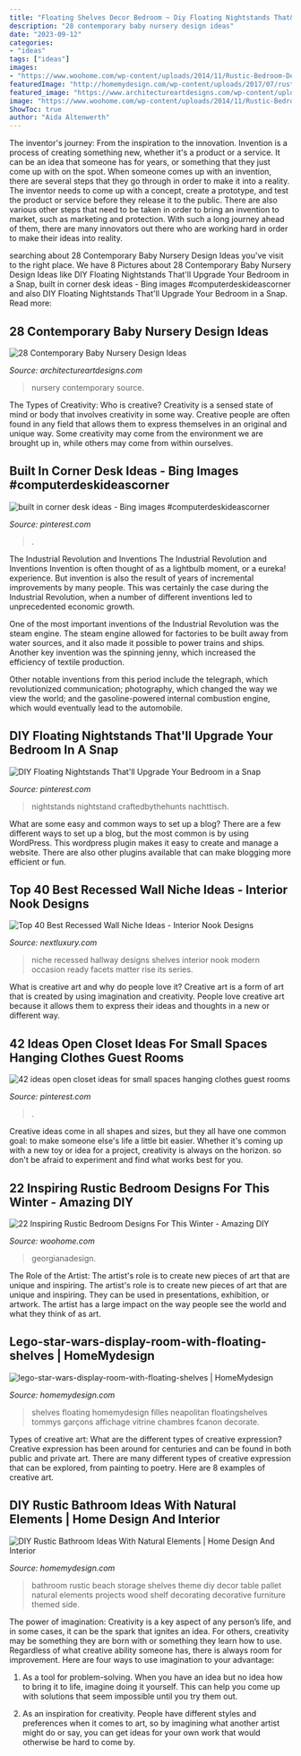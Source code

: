 ```yaml
---
title: "Floating Shelves Decor Bedroom ~ Diy Floating Nightstands That&#039;ll Upgrade Your Bedroom In A Snap"
description: "28 contemporary baby nursery design ideas"
date: "2023-09-12"
categories:
- "ideas"
tags: ["ideas"]
images:
- "https://www.woohome.com/wp-content/uploads/2014/11/Rustic-Bedroom-Decorating-Ideas-11.jpg"
featuredImage: "http://homemydesign.com/wp-content/uploads/2017/07/rustic-table-side-bathroom-furniture.jpg"
featured_image: "https://www.architectureartdesigns.com/wp-content/uploads/2013/10/2138.jpg"
image: "https://www.woohome.com/wp-content/uploads/2014/11/Rustic-Bedroom-Decorating-Ideas-11.jpg"
ShowToc: true
author: "Aida Altenwerth"
---
```



The inventor's journey: From the inspiration to the innovation.
Invention is a process of creating something new, whether it's a product or a service. It can be an idea that someone has for years, or something that they just come up with on the spot. When someone comes up with an invention, there are several steps that they go through in order to make it into a reality. The inventor needs to come up with a concept, create a prototype, and test the product or service before they release it to the public. There are also various other steps that need to be taken in order to bring an invention to market, such as marketing and protection. With such a long journey ahead of them, there are many innovators out there who are working hard in order to make their ideas into reality.

	

		
searching about 28 Contemporary Baby Nursery Design Ideas you've visit to the right place. We have 8 Pictures about 28 Contemporary Baby Nursery Design Ideas like DIY Floating Nightstands That&#039;ll Upgrade Your Bedroom in a Snap, built in corner desk ideas - Bing images #computerdeskideascorner and also DIY Floating Nightstands That&#039;ll Upgrade Your Bedroom in a Snap. Read more:
		
    
## 28 Contemporary Baby Nursery Design Ideas

<img loading=lazy src="https://www.architectureartdesigns.com/wp-content/uploads/2013/10/2138.jpg" onerror="this.onerror=null;this.src='https://tse3.mm.bing.net/th?id=OIP.WCsc-5DuZ1rfcEG8iTGQWgAAAA&amp;pid=15.1';" alt="28 Contemporary Baby Nursery Design Ideas">

_Source: architectureartdesigns.com_

>nursery contemporary source. 

	

The Types of Creativity: Who is creative?
Creativity is a sensed state of mind or body that involves creativity in some way. Creative people are often found in any field that allows them to express themselves in an original and unique way. Some creativity may come from the environment we are brought up in, while others may come from within ourselves.

    
## Built In Corner Desk Ideas - Bing Images #computerdeskideascorner

<img loading=lazy src="https://i.pinimg.com/736x/5b/dc/9d/5bdc9d2c2285fc1c4eecd501340ded54.jpg" onerror="this.onerror=null;this.src='https://tse1.mm.bing.net/th?id=OIP.DQalchptMZ7VldWbkaXGigHaJ3&amp;pid=15.1';" alt="built in corner desk ideas - Bing images #computerdeskideascorner">

_Source: pinterest.com_

>. 

	

The Industrial Revolution and Inventions
The Industrial Revolution and Inventions
Invention is often thought of as a lightbulb moment, or a eureka! experience. But invention is also the result of years of incremental improvements by many people. This was certainly the case during the Industrial Revolution, when a number of different inventions led to unprecedented economic growth.

One of the most important inventions of the Industrial Revolution was the steam engine. The steam engine allowed for factories to be built away from water sources, and it also made it possible to power trains and ships. Another key invention was the spinning jenny, which increased the efficiency of textile production.

Other notable inventions from this period include the telegraph, which revolutionized communication; photography, which changed the way we view the world; and the gasoline-powered internal combustion engine, which would eventually lead to the automobile.

    
## DIY Floating Nightstands That&#039;ll Upgrade Your Bedroom In A Snap

<img loading=lazy src="https://i.pinimg.com/736x/c9/f9/60/c9f9609a4ea9c7d337dd8cb5a68df0b6.jpg" onerror="this.onerror=null;this.src='https://tse4.mm.bing.net/th?id=OIP.7p7gvVeIfhctT7tSRK9QkQHaLH&amp;pid=15.1';" alt="DIY Floating Nightstands That&#039;ll Upgrade Your Bedroom in a Snap">

_Source: pinterest.com_

>nightstands nightstand craftedbythehunts nachttisch. 

	

What are some easy and common ways to set up a blog?
There are a few different ways to set up a blog, but the most common is by using WordPress. This wordpress plugin makes it easy to create and manage a website. There are also other plugins available that can make blogging more efficient or fun.

    
## Top 40 Best Recessed Wall Niche Ideas - Interior Nook Designs

<img loading=lazy src="http://nextluxury.com/wp-content/uploads/exceptional-hallway-recessed-wall-niche-ideas-with-double-wood-shelves.jpg" onerror="this.onerror=null;this.src='https://tse2.mm.bing.net/th?id=OIP.bMEpoVBZcE_jhvhOO4FUbAAAAA&amp;pid=15.1';" alt="Top 40 Best Recessed Wall Niche Ideas - Interior Nook Designs">

_Source: nextluxury.com_

>niche recessed hallway designs shelves interior nook modern occasion ready facets matter rise its series. 

	

What is creative art and why do people love it?
Creative art is a form of art that is created by using imagination and creativity. People love creative art because it allows them to express their ideas and thoughts in a new or different way.

    
## 42 Ideas Open Closet Ideas For Small Spaces Hanging Clothes Guest Rooms

<img loading=lazy src="https://i.pinimg.com/736x/4e/dd/1f/4edd1f95330bca12936de5fea75ea3eb.jpg" onerror="this.onerror=null;this.src='https://tse4.mm.bing.net/th?id=OIP.DWQFHb05PiRtkTc-72EyaAAAAA&amp;pid=15.1';" alt="42 ideas open closet ideas for small spaces hanging clothes guest rooms">

_Source: pinterest.com_

>. 

	

Creative ideas come in all shapes and sizes, but they all have one common goal: to make someone else's life a little bit easier. Whether it's coming up with a new toy or idea for a project, creativity is always on the horizon. so don't be afraid to experiment and find what works best for you.

    
## 22 Inspiring Rustic Bedroom Designs For This Winter - Amazing DIY

<img loading=lazy src="https://www.woohome.com/wp-content/uploads/2014/11/Rustic-Bedroom-Decorating-Ideas-11.jpg" onerror="this.onerror=null;this.src='https://tse3.mm.bing.net/th?id=OIP.J7-pNZp-qkUtLlIKw_gHaAHaLH&amp;pid=15.1';" alt="22 Inspiring Rustic Bedroom Designs For This Winter - Amazing DIY">

_Source: woohome.com_

>georgianadesign. 

	

The Role of the Artist: The artist's role is to create new pieces of art that are unique and inspiring.
The artist's role is to create new pieces of art that are unique and inspiring. They can be used in presentations, exhibition, or artwork. The artist has a large impact on the way people see the world and what they think of as art.

    
## Lego-star-wars-display-room-with-floating-shelves | HomeMydesign

<img loading=lazy src="https://homemydesign.com/wp-content/uploads/2020/09/lego-star-wars-display-room-with-floating-shelves.jpg" onerror="this.onerror=null;this.src='https://tse2.mm.bing.net/th?id=OIP.ceB-mw-Yuq7R8OSh13wIxgHaLH&amp;pid=15.1';" alt="lego-star-wars-display-room-with-floating-shelves | HomeMydesign">

_Source: homemydesign.com_

>shelves floating homemydesign filles neapolitan floatingshelves tommys garçons affichage vitrine chambres fcanon decorate. 

	

Types of creative art: What are the different types of creative expression?
Creative expression has been around for centuries and can be found in both public and private art. There are many different types of creative expression that can be explored, from painting to poetry. Here are 8 examples of creative art.

    
## DIY Rustic Bathroom Ideas With Natural Elements | Home Design And Interior

<img loading=lazy src="http://homemydesign.com/wp-content/uploads/2017/07/rustic-table-side-bathroom-furniture.jpg" onerror="this.onerror=null;this.src='https://tse4.mm.bing.net/th?id=OIP.ehuMmLMvrhghoAPxhXI9OQHaJ4&amp;pid=15.1';" alt="DIY Rustic Bathroom Ideas With Natural Elements | Home Design And Interior">

_Source: homemydesign.com_

>bathroom rustic beach storage shelves theme diy decor table pallet natural elements projects wood shelf decorating decorative furniture themed side. 

	

The power of imagination:
Creativity is a key aspect of any person’s life, and in some cases, it can be the spark that ignites an idea. For others, creativity may be something they are born with or something they learn how to use. Regardless of what creative ability someone has, there is always room for improvement. Here are four ways to use imagination to your advantage: 
1. As a tool for problem-solving. When you have an idea but no idea how to bring it to life, imagine doing it yourself. This can help you come up with solutions that seem impossible until you try them out.

2. As an inspiration for creativity. People have different styles and preferences when it comes to art, so by imagining what another artist might do or say, you can get ideas for your own work that would otherwise be hard to come by.

